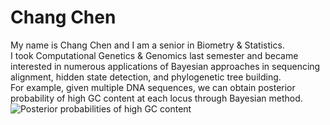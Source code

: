# Chang Chen
My name is Chang Chen and I am a senior in Biometry & Statistics.   
I took Computational Genetics & Genomics last semester and became interested in numerous applications of Bayesian approaches in sequencing alignment, hidden state detection, and phylogenetic tree building.   
For example, given multiple DNA sequences, we can obtain posterior probability of high GC content at each locus through Bayesian method.   
![Posterior probabilities of high GC content](/Users/macbook/Desktop/Cornell/Fall2019/BTRY4840/hw/hw3/3b.png)  


